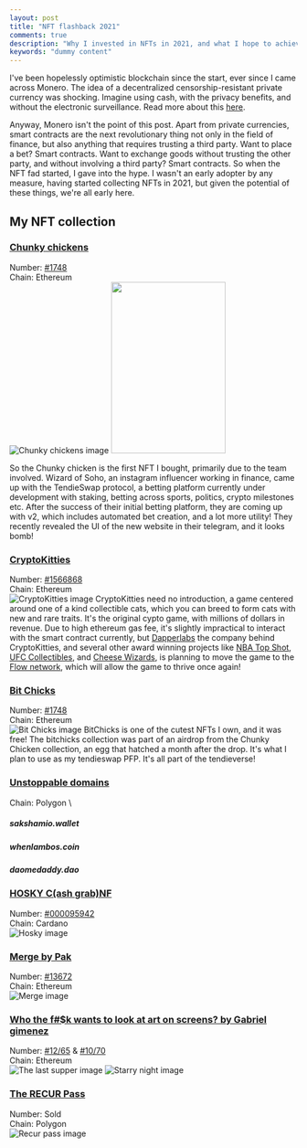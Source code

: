 ```yaml
---
layout: post
title: "NFT flashback 2021"
comments: true
description: "Why I invested in NFTs in 2021, and what I hope to achieve in 2022."
keywords: "dummy content"
---
```


I've been hopelessly optimistic blockchain since the start, ever since I came across Monero. The idea of a decentralized censorship-resistant private currency was shocking. Imagine using cash, with the privacy benefits, and without the electronic surveillance. Read more about this [here](https://www.getmonero.org/get-started/what-is-monero/).

Anyway, Monero isn't the point of this post. Apart from private currencies, smart contracts are the next revolutionary thing not only in the field of finance, but also anything that requires trusting a third party. Want to place a bet? Smart contracts. Want to exchange goods without trusting the other party, and without involving a third party? Smart contracts. So when the NFT fad started, I gave into the hype. I wasn't an early adopter by any measure, having started collecting NFTs in 2021, but given the potential of these things, we're all early here. 

## My NFT collection
### [Chunky chickens](https://opensea.io/collection/chunkychickens-v2) 
Number: [#1748](https://opensea.io/assets/0x06c6db12875e254a0e0c7259c7d4993e017edc80/1748) \
Chain: Ethereum \
![Chunky chickens image](https://raw.githubusercontent.com/sakshamio/thinkspace/gh-pages/assets/images/chunky.png)
<img src="https://raw.githubusercontent.com/sakshamio/thinkspace/gh-pages/assets/images/chunky.png" width="200" height="300" />

So the Chunky chicken is the first NFT I bought, primarily due to the team involved. Wizard of Soho, an instagram influencer working in finance, came up with the TendieSwap protocol, a betting platform currently under development with staking, betting across sports, politics, crypto milestones etc. After the success of their initial betting platform, they are coming up with v2, which includes automated bet creation, and a lot more utility! They recently revealed the UI of the new website in their telegram, and it looks bomb!

### [CryptoKitties](https://www.cryptokitties.co/)
Number: [#1566868](https://opensea.io/assets/0x06012c8cf97bead5deae237070f9587f8e7a266d/1566868) \
Chain: Ethereum \
![CryptoKitties image](https://raw.githubusercontent.com/sakshamio/thinkspace/gh-pages/assets/images/kitty.png)
CryptoKitties need no introduction, a game centered around one of a kind collectible cats, which you can breed to form cats with new and rare traits. It's the original cypto game, with millions of dollars in revenue. Due to high ethereum gas fee, it's slightly impractical to interact with the smart contract currently, but [Dapperlabs](https://www.dapperlabs.com/) the company behind CryptoKitties, and several other award winning projects like [NBA Top Shot](https://nbatopshot.com/), [UFC Collectibles](https://ufc.onflow.org/), and [Cheese Wizards](https://www.cheezewizards.com/), is planning to move the game to the [Flow network](https://www.onflow.org/), which will allow the game to thrive once again!

### [Bit Chicks](https://opensea.io/collection/bitchicks)
Number: [#1748](https://opensea.io/assets/0x44a5c42f43aefa535a964e9b7050e6216b023a7c/1748) \
Chain: Ethereum \
![Bit Chicks image](https://raw.githubusercontent.com/sakshamio/thinkspace/gh-pages/assets/images/bitchicks.png)
BitChicks is one of the cutest NFTs I own, and it was free! The bitchicks collection was part of an airdrop from the Chunky Chicken collection, an egg that hatched a month after the drop. It's what I plan to use as my tendieswap PFP. It's all part of the tendieverse!

### [Unstoppable domains](https://unstoppabledomains.com/) 
Chain: Polygon \
##### sakshamio.wallet
##### whenlambos.coin
##### daomedaddy.dao

### [HOSKY C(ash grab)NF](https://hosky.io/)
Number: [#000095942](https://pool.pm/a5bb0e5bb275a573d744a021f9b3bff73595468e002755b447e01559.HOSKYCashGrab000095942) \
Chain: Cardano \
![Hosky image](https://raw.githubusercontent.com/sakshamio/thinkspace/gh-pages/assets/images/hosky.jpg)


### [Merge by Pak](https://niftygateway.com/collections/pakmerge)
Number: [#13672](https://niftygateway.com/marketplace/item/0xc3f8a0f5841abff777d3eefa5047e8d413a1c9ab/13672) \
Chain: Ethereum \
![Merge image](https://raw.githubusercontent.com/sakshamio/thinkspace/gh-pages/assets/images/6f1e7939-be32-4a7a-897b-94c051a22bf6.svg)


### [Who the f#$k wants to look at art on screens? by Gabriel gimenez](https://niftygateway.com/marketplace?collection=0xc54d50d125dac1d76c96465531ef74b7d3fb17d0)
Number: [#12/65](https://niftygateway.com/marketplace/item/0xc54d50d125dac1d76c96465531ef74b7d3fb17d0/28800040012) & [#10/70](https://niftygateway.com/marketplace/item/0xc54d50d125dac1d76c96465531ef74b7d3fb17d0/28800050010) \
Chain: Ethereum \
![The last supper image](https://raw.githubusercontent.com/sakshamio/thinkspace/gh-pages/assets/images/TheLastSupper.jpg)
![Starry night image](https://raw.githubusercontent.com/sakshamio/thinkspace/gh-pages/assets/images/StarryNight.jpg)

### [The RECUR Pass](https://pass.recurforever.com/)
Number: Sold \
Chain: Polygon \
![Recur pass image](https://raw.githubusercontent.com/sakshamio/thinkspace/gh-pages/assets/images/recur.png)
